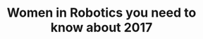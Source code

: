 ---
layout: default
title: Women in Robotics you need to know about 2017
image: /assets/images/news/ALD2017-Web-Banner.png
link: https://robohub.org/25-women-in-robotics-you-need-to-know-about-2017/
---